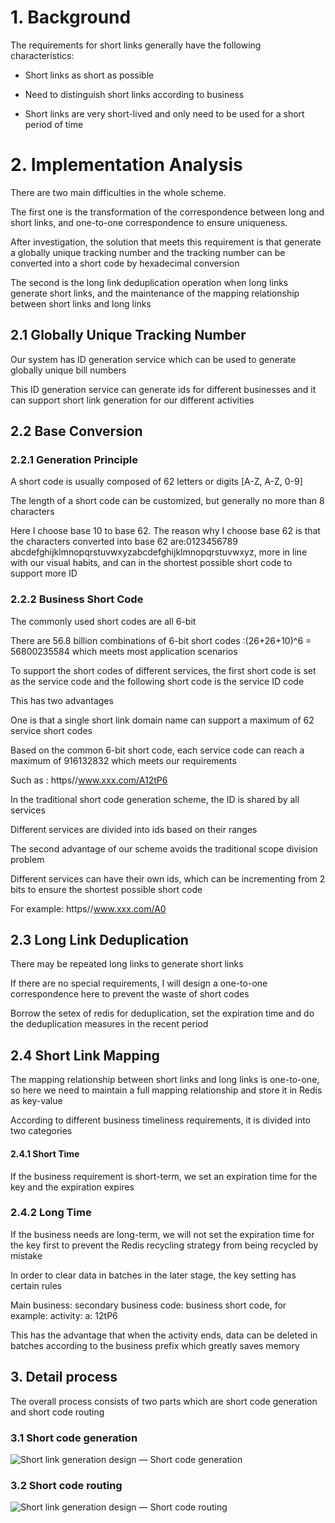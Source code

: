 
# 1. Background

The requirements for short links generally have the following characteristics:

* Short links as short as possible

* Need to distinguish short links according to business

* Short links are very short-lived and only need to be used for a short period of time


# 2. Implementation Analysis

There are two main difficulties in the whole scheme. 

The first one is the transformation of the correspondence between long and short links, and one-to-one correspondence to ensure uniqueness.

After investigation, the solution that meets this requirement is that generate a globally unique tracking number and the tracking number can be converted into a short code by hexadecimal conversion

The second is the long link deduplication operation when long links generate short links, and the maintenance of the mapping relationship between short links and long links

## 2.1 Globally Unique Tracking Number

Our system has ID generation service which can be used to generate globally unique bill numbers

This ID generation service can generate ids for different businesses and it can support short link generation for our different activities

## 2.2 Base Conversion

### 2.2.1 Generation Principle

A short code is usually composed of 62 letters or digits [A-Z, A-Z, 0-9]

The length of a short code can be customized, but generally no more than 8 characters

Here I choose base 10 to base 62. The reason why I choose base 62 is that the characters converted into base 62 are:0123456789 abcdefghijklmnopqrstuvwxyzabcdefghijklmnopqrstuvwxyz, more in line with our visual habits, and can in the shortest possible short code to support more ID

### 2.2.2 Business Short Code

The commonly used short codes are all 6-bit

There are 56.8 billion combinations of 6-bit short codes :(26+26+10)^6 = 56800235584 which meets most application scenarios

To support the short codes of different services, the first short code is set as the service code and the following short code is the service ID code

This has two advantages

One is that a single short link domain name can support a maximum of 62 service short codes

Based on the common 6-bit short code, each service code can reach a maximum of 916132832 which meets our requirements

Such as : https//www.xxx.com/A12tP6

In the traditional short code generation scheme, the ID is shared by all services

Different services are divided into ids based on their ranges

The second advantage of our scheme avoids the traditional scope division problem

Different services can have their own ids, which can be incrementing from 2 bits to ensure the shortest possible short code

For example: https//www.xxx.com/A0

## 2.3 Long Link Deduplication

There may be repeated long links to generate short links

If there are no special requirements, I will design a one-to-one correspondence here to prevent the waste of short codes

Borrow the setex of redis for deduplication, set the expiration time and do the deduplication measures in the recent period

## 2.4 Short Link Mapping

The mapping relationship between short links and long links is one-to-one, so here we need to maintain a full mapping relationship and store it in Redis as key-value

According to different business timeliness requirements, it is divided into two categories

#### 2.4.1 Short Time

If the business requirement is short-term, we set an expiration time for the key and the expiration expires

### 2.4.2 Long Time

If the business needs are long-term, we will not set the expiration time for the key first to prevent the Redis recycling strategy from being recycled by mistake

In order to clear data in batches in the later stage, the key setting has certain rules

Main business: secondary business code: business short code, for example: activity: a: 12tP6

This has the advantage that when the activity ends, data can be deleted in batches according to the business prefix which greatly saves memory

## 3. Detail process

The overall process consists of two parts which are short code generation and short code routing

### 3.1 Short code generation

![Short link generation design — Short code generation](../../Material/image/Short%20link%20generation%20design%20—%20Short%20code%20generation.png)

### 3.2 Short code routing

![Short link generation design — Short code routing](../../Material/image/Short%20link%20generation%20design%20—%20Short%20code%20routing.png)

